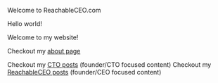 Welcome to ReachableCEO.com

Hello world! 

Welcome to my website! 

Checkout my [about page](./about/AboutTheReachableCEO)

Checkout my [CTO posts](/FromTheDeskOfTheCTO/CTOStuff) (founder/CTO focused content)
Checkout my [ReachableCEO posts](/FromTheDeskOfTheReachableCEO/CEOStuff) (founder/CEO focused content)